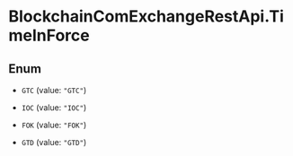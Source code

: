 # BlockchainComExchangeRestApi.TimeInForce

## Enum


* `GTC` (value: `"GTC"`)

* `IOC` (value: `"IOC"`)

* `FOK` (value: `"FOK"`)

* `GTD` (value: `"GTD"`)


